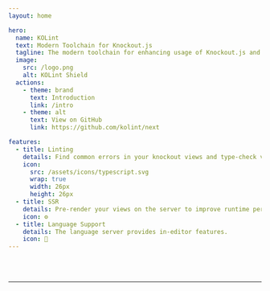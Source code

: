 ```yaml
---
layout: home

hero:
  name: KOLint
  text: Modern Toolchain for Knockout.js
  tagline: The modern toolchain for enhancing usage of Knockout.js and improving runtime performance.
  image:
    src: /logo.png
    alt: KOLint Shield
  actions:
    - theme: brand
      text: Introduction
      link: /intro
    - theme: alt
      text: View on GitHub
      link: https://github.com/kolint/next

features:
  - title: Linting
    details: Find common errors in your knockout views and type-check view with <b>TypeScript</b>.
    icon:
      src: /assets/icons/typescript.svg
      wrap: true
      width: 26px
      height: 26px
  - title: SSR
    details: Pre-render your views on the server to improve runtime performance and SEO.
    icon: ⚙️
  - title: Language Support
    details: The language server provides in-editor features.
    icon: 🔣
---
```


<style>
:root {
  --vp-home-hero-image-background-image: linear-gradient(-45deg, #BD5C28 50%, #CA712C 50%);
  --vp-home-hero-image-filter: blur(44px) opacity(0.5);
}

@media (min-width: 640px) {
  :root {
    --vp-home-hero-image-filter: blur(56px) opacity(0.5);
  }
}

@media (min-width: 960px) {
  :root {
    --vp-home-hero-image-filter: blur(68px) opacity(0.5);
  }
}

.image-src {
  scale: 0.8;
  transform-origin: top left;
}
</style>

<br />
<br />
<hr />
<br />

